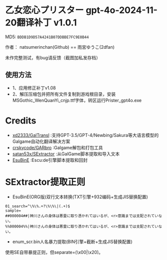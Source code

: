 # 乙女恋心プリスター gpt-4o-2024-11-20翻译补丁 v1.0.1

MD5: `BDDB1D9D57A4241B07DDBBE7FC9E0B44`

作者： natsumerinchan(Github) == 雨宮ゆうこ(2dfan)

未作完整测试，有bug请反馈（截图加私发存档）

## 使用方法
- 1、应用修正补丁v1.08
- 2、解压压缩包并把所有文件复制到游戏根目录，安装MSGothic_WenQuanYi_cnjp.ttf字体，转区运行Prister_gpt4o.exe

# Credits

- [xd2333/GalTransl](https://github.com/xd2333/GalTransl.git) :支持GPT-3.5/GPT-4/Newbing/Sakura等大语言模型的Galgame自动化翻译解决方案
- [crskycode/GARbro](https://github.com/crskycode/GARbro) :Galgame解包和打包工具
- [satan53x/SExtractor](https://github.com/satan53x/SExtractor.git) :从GalGame脚本提取和导入文本
- [EsuBinE](https://cottony-vase-131.notion.site/EsuBinE-6f81af237d414e2397f8e98a2104e2a1) :Escu:de引擎脚本提取和回封

# SExtractor提取正则
- EsuBinE(ORG版)双行文本转换(TXT引擎+932编码+生成JIS替换配置)
```
01_search=^\%\%.+?\%\%\|(.+)$
sample=
##000004##|神川さんの身体は悪霊に取り憑かれてはいるが、<r>意識までは支配されていない。
%%000004%%|神川さんの身体は悪霊に取り憑かれてはいるが、<r>意識までは支配されていない。
```

- enum_scr.bin人名暴力提取(BIN引擎+截断+生成JIS替换配置)

使用SE自带暴提正则，但separate=(\x00|\x20)。

